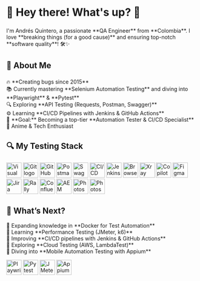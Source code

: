 <h1 align="left">🚀 Hey there! What's up? 👋</h1>

###

<p align="left">I'm Andrés Quintero, a passionate **QA Engineer** from **Colombia**. I love **breaking things (for a good cause)** and ensuring top-notch **software quality**! 🛠️✨</p>

###

<h2 align="left">🌟 About Me</h2>

###

<p align="left">
🔥 **Creating bugs since 2015**<br>
📚 Currently mastering **Selenium Automation Testing** and diving into **Playwright** & **Pytest**<br>
🔍 Exploring **API Testing (Requests, Postman, Swagger)**<br>
⚙️ Learning **CI/CD Pipelines with Jenkins & GitHub Actions**<br>
🎯 **Goal:** Becoming a top-tier **Automation Tester & CI/CD Specialist**<br>
🎲 Anime & Tech Enthusiast
</p>

###

<h2 align="left">🔍 My Testing Stack</h2>

###

<div align="left">
<p>
<!-- Visual Studio 2022 -->
<img src="https://cdn.jsdelivr.net/gh/devicons/devicon/icons/visualstudio/visualstudio-plain.svg" height="40" alt="Visual Studio logo"/>
<!-- Git & GitHub -->
<img src="https://cdn.jsdelivr.net/gh/devicons/devicon/icons/git/git-original.svg" height="40" alt="Git logo"/>
<img src="https://cdn.jsdelivr.net/gh/devicons/devicon/icons/github/github-original.svg" height="40" alt="GitHub logo"/>
<!-- Postman -->
<img src="https://www.vectorlogo.zone/logos/getpostman/getpostman-icon.svg" height="40" alt="Postman logo"/>
<!-- Swagger -->
<img src="https://upload.wikimedia.org/wikipedia/commons/a/ab/Swagger-logo.png?20170812110931" height="40" alt="Swagger logo"/>
<!-- CI/CD -->
<img src="https://cdn-icons-png.flaticon.com/512/919/919247.png" height="40" alt="CI/CD logo"/>
<!-- Jenkins -->
<img src="https://upload.wikimedia.org/wikipedia/commons/thumb/e/e9/Jenkins_logo.svg/1200px-Jenkins_logo.svg.png" height="40" alt="Jenkins logo"/>
<!-- BrowserStack -->
<img src="https://www.vectorlogo.zone/logos/browserstack/browserstack-icon.svg" height="40" alt="BrowserStack logo"/>
<!-- Xray -->
<img src="https://d8iqbmvu05s9c.cloudfront.net/k3huxfe9vfbic6vuvurwtsvu5ggz" height="40" alt="Xray logo"/>
<!-- Copilot -->
<img src="https://brandlogo.org/wp-content/uploads/2024/04/Microsoft-Copilot-Logo.png.webp" height="40" alt="Copilot logo"/>
<!-- Figma -->
<img src="https://upload.wikimedia.org/wikipedia/commons/3/33/Figma-logo.svg" height="40" alt="Figma logo"/>
<!-- Jira -->
<img src="https://cdn.worldvectorlogo.com/logos/jira-1.svg" height="40" alt="Jira logo"/>
<!-- Rally -->
<img src="https://images.squarespace-cdn.com/content/v1/62460a56418af8236d4f3fee/fe3d0fa1-ca0f-4edc-a3e9-3c550d33d894/rally-small%406x.png" height="40" alt="Rally logo"/>
<!-- Confluence -->
<img src="https://cdn.worldvectorlogo.com/logos/confluence-1.svg" height="40" alt="Confluence logo"/>
<!-- AEM -->
<img src="https://cdn.worldvectorlogo.com/logos/adobe-experience-manager.svg" height="40" alt="AEM logo"/>
<!-- Photoshop -->
<img src="https://upload.wikimedia.org/wikipedia/commons/a/af/Adobe_Photoshop_CC_icon.svg" height="40" alt="Photoshop logo"/>
<!-- Illustrator -->
<img src="https://upload.wikimedia.org/wikipedia/commons/thumb/f/fb/Adobe_Illustrator_CC_icon.svg/1200px-Adobe_Illustrator_CC_icon.svg.png" height="40" alt="Photoshop logo"/>
</p>
</div>

###

<h2 align="left">🚀 What’s Next?</h2>

<p align="left">
📌 Expanding knowledge in **Docker for Test Automation**<br>
📌 Learning **Performance Testing (JMeter, k6)**<br>
📌 Improving **CI/CD pipelines with Jenkins & GitHub Actions**<br>
📌 Exploring **Cloud Testing (AWS, LambdaTest)**<br>
📌 Diving into **Mobile Automation Testing with Appium**<br>
</p>

<div align="left">
<p>
<!-- Playwright -->
<img src="https://playwright.dev/img/playwright-logo.svg" height="40" alt="Playwright logo"/>
<!-- Pytest -->
<img src="https://upload.wikimedia.org/wikipedia/commons/b/ba/Pytest_logo.svg" height="40" alt="Pytest logo"/>
<!-- JMeter -->
<img src="https://jmeter.apache.org/images/jmeter_square.svg" height="40" alt="JMeter logo"/>
<!-- Appium -->
<img src="https://qualitapps.com/wp-content/uploads/2023/12/6appium-seo.png" height="40" alt="Appium logo"/>
</p>
</div>
